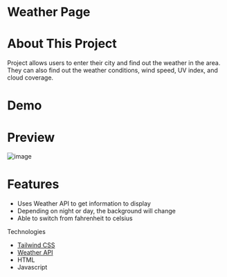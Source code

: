 # Weather Page

# About This Project
Project allows users to enter their city and find out the weather in the area. They can also find out the weather conditions, wind speed, UV index, and cloud coverage. 

# Demo

# Preview
![image](https://github.com/pauleenaphan/weather-app/assets/77126730/d584b05b-eddd-422b-94c3-303022aea302)

# Features
- Uses Weather API to get information to display
- Depending on night or day, the background will change
- Able to switch from fahrenheit to celsius 

Technologies
- [Tailwind CSS](https://tailwindcss.com)
- [Weather API](https://www.weatherapi.com)
- HTML
- Javascript 
